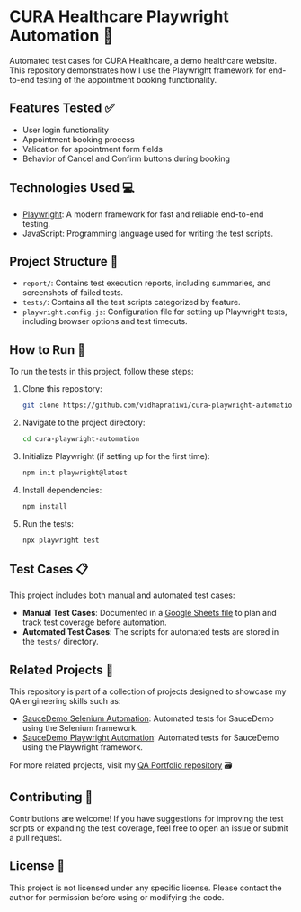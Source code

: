 # CURA Healthcare Playwright Automation 🏥
Automated test cases for CURA Healthcare, a demo healthcare website. This repository demonstrates how I use the Playwright framework for end-to-end testing of the appointment booking functionality.

## Features Tested ✅
- User login functionality 
- Appointment booking process 
- Validation for appointment form fields 
- Behavior of Cancel and Confirm buttons during booking 

## Technologies Used 💻
- [Playwright](https://playwright.dev/): A modern framework for fast and reliable end-to-end testing.
- JavaScript: Programming language used for writing the test scripts.

## Project Structure 📁
- `report/`: Contains test execution reports, including summaries, and screenshots of failed tests.
- `tests/`: Contains all the test scripts categorized by feature.
- `playwright.config.js`: Configuration file for setting up Playwright tests, including browser options and test timeouts.

## How to Run 🚀
To run the tests in this project, follow these steps:

1. Clone this repository:
   ```bash
   git clone https://github.com/vidhapratiwi/cura-playwright-automation.git

2. Navigate to the project directory:
   ```bash
   cd cura-playwright-automation
   ```
3. Initialize Playwright (if setting up for the first time):
   ```bash
   npm init playwright@latest
   ```
4. Install dependencies:
   ```bash
   npm install
   ```
5. Run the tests:
   ```bash
   npx playwright test
   ```

## Test Cases 📋
This project includes both manual and automated test cases:

- **Manual Test Cases**: Documented in a [Google Sheets file](https://docs.google.com/spreadsheets/d/1AaGihuBk0tsV_MR3iEds_hqclmyuJ69c6CpkOHkHI_s/edit?usp=sharing) to plan and track test coverage before automation.
- **Automated Test Cases**: The scripts for automated tests are stored in the `tests/` directory.

## Related Projects 🔗
This repository is part of a collection of projects designed to showcase my QA engineering skills such as:

- [SauceDemo Selenium Automation](https://github.com/vidhapratiwi/saucedemo-selenium-automation.git): Automated tests for SauceDemo using the Selenium framework.
- [SauceDemo Playwright Automation](https://github.com/vidhapratiwi/saucedemo-playwright-automation.git): Automated tests for SauceDemo using the Playwright framework.

For more related projects, visit my [QA Portfolio repository](https://github.com/vidhapratiwi/QA-Portfolio.git) 🗃

## Contributing 🤝
Contributions are welcome! If you have suggestions for improving the test scripts or expanding the test coverage, feel free to open an issue or submit a pull request.

## License 📝
This project is not licensed under any specific license. Please contact the author for permission before using or modifying the code.
